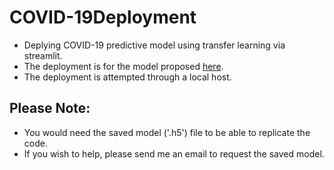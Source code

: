 # COVID-19Deployment

* Deplying COVID-19 predictive model using transfer learning via streamlit. 
* The deployment is for the model proposed [here](https://github.com/IDU-CVLab/COV19D_2nd).
* The deployment is attempted through a local host.

## Please Note: </br>
* You would need the saved model ('.h5') file to be able to replicate the code.
* If you wish to help, please send me an email to request the saved model.

